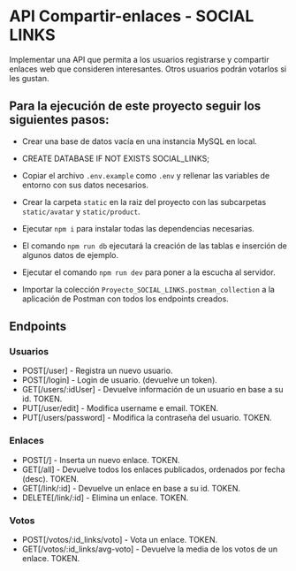 # API Compartir-enlaces - SOCIAL LINKS

Implementar una API que permita a los usuarios registrarse y compartir enlaces web que
consideren interesantes. Otros usuarios podrán votarlos si les gustan.

## Para la ejecución de este proyecto seguir los siguientes pasos:

-   Crear una base de datos vacía en una instancia MySQL en local.
-   CREATE DATABASE IF NOT EXISTS SOCIAL_LINKS;

-   Copiar el archivo `.env.example` como `.env` y rellenar las variables de entorno con sus datos necesarios.

-   Crear la carpeta `static` en la raiz del proyecto con las subcarpetas `static/avatar` y `static/product`.

-   Ejecutar `npm i` para instalar todas las dependencias necesarias.

-   El comando `npm run db` ejecutará la creación de las tablas e inserción de algunos datos de ejemplo.

-   Ejecutar el comando `npm run dev` para poner a la escucha al servidor.

-   Importar la colección `Proyecto_SOCIAL_LINKS.postman_collection` a la aplicación de Postman con todos los endpoints creados.

## Endpoints

### Usuarios

-   POST[/user] - Registra un nuevo usuario.
-   POST[/login] - Login de usuario. (devuelve un token).
-   GET[/users/:idUser] - Devuelve información de un usuario en base a su id. TOKEN.
-   PUT[/user/edit] - Modifica username e email. TOKEN.
-   PUT[/users/password] - Modifica la contraseña del usuario. TOKEN.

### Enlaces

-   POST[/] - Inserta un nuevo enlace. TOKEN.
-   GET[/all] - Devuelve todos los enlaces publicados, ordenados por fecha (desc). TOKEN.
-   GET[/link/:id] - Devuelve un enlace en base a su id. TOKEN.
-   DELETE[/link/:id] - Elimina un enlace. TOKEN.

### Votos

-   POST[/votos/:id_links/voto] - Vota un enlace. TOKEN.
-   GET[/votos/:id_links/avg-voto] - Devuelve la media de los votos de un enlace. TOKEN.
